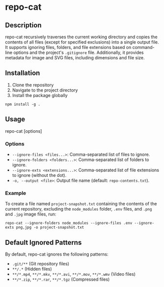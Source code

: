 # repo-cat

## Description

repo-cat recursively traverses the current working directory and copies the contents of all files (except for specified exclusions) into a single output file. It supports ignoring files, folders, and file extensions based on command-line options and the project's `.gitignore` file. Additionally, it provides metadata for image and SVG files, including dimensions and file size.

## Installation

1. Clone the repository
2. Navigate to the project directory
3. Install the package globally

```
npm install -g .
```

## Usage

repo-cat [options]

### Options

- `--ignore-files <files...>`: Comma-separated list of files to ignore.
- `--ignore-folders <folders...>`: Comma-separated list of folders to ignore.
- `--ignore-exts <extensions...>`: Comma-separated list of file extensions to ignore (without the dot).
- `-o, --output <file>`: Output file name (default: `repo-contents.txt`).

### Example

To create a file named `project-snapshot.txt` containing the contents of the current repository, excluding the `node_modules` folder, `.env` files, and `.png` and `.jpg` image files, run:

```
repo-cat --ignore-folders node_modules --ignore-files .env --ignore-exts png,jpg -o project-snapshot.txt
```

## Default Ignored Patterns

By default, repo-cat ignores the following patterns:

- `.git/**` (Git repository files)
- `**/.*` (Hidden files)
- `**/*.mp4`, `**/*.mkv`, `**/*.avi`, `**/*.mov`, `**/*.wmv` (Video files)
- `**/*.zip`, `**/*.rar`, `**/*.tgz` (Compressed files)
